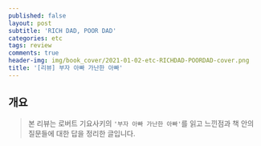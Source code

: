```yaml
---
published: false
layout: post
subtitle: 'RICH DAD, POOR DAD'
categories: etc
tags: review
comments: true
header-img: img/book_cover/2021-01-02-etc-RICHDAD-POORDAD-cover.png
title: '[리뷰] 부자 아빠 가난한 아빠'
---
```


## 개요
> 본 리뷰는 로버트 기요사키의 `'부자 아빠 가난한 아빠'`를 읽고 느낀점과 책 안의 질문들에 대한 답을 정리한 글입니다. 